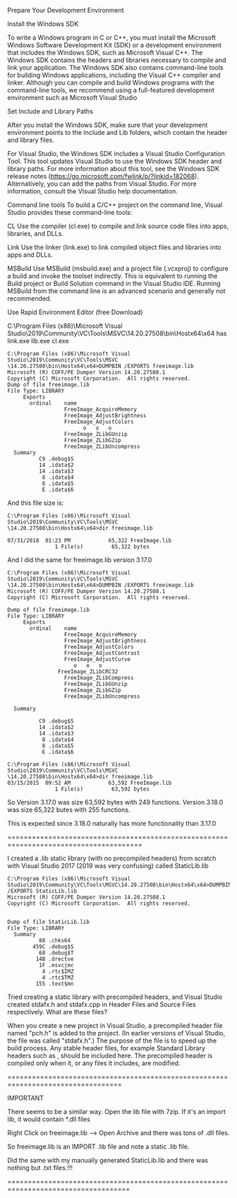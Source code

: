 Prepare Your Development Environment

Install the Windows SDK

To write a Windows program in C or C++, you must install the Microsoft Windows Software Development Kit (SDK) 
or a development environment that includes the Windows SDK, such as Microsoft Visual C++. The Windows SDK 
contains the headers and libraries necessary to compile and link your application. The Windows SDK also 
contains command-line tools for building Windows applications, including the Visual C++ compiler and linker. 
Although you can compile and build Windows programs with the command-line tools, we recommend using a 
full-featured development environment such as Microsoft Visual Studio


Set Include and Library Paths

After you install the Windows SDK, make sure that your development environment points to the Include and Lib folders, which 
contain the header and library files.

For Visual Studio, the Windows SDK includes a Visual Studio Configuration Tool. This tool updates Visual Studio to use the 
Windows SDK header and library paths. For more information about this tool, see the Windows SDK release notes 
(https://go.microsoft.com/fwlink/p/?linkid=182068). Alternatively, you can add the paths from Visual Studio. 
For more information, consult the Visual Studio help documentation.


Command line tools
To build a C/C++ project on the command line, Visual Studio provides these command-line tools:

CL
Use the compiler (cl.exe) to compile and link source code files into apps, libraries, and DLLs.

Link
Use the linker (link.exe) to link compiled object files and libraries into apps and DLLs.

MSBuild
Use MSBuild (msbuild.exe) and a project file (.vcxproj) to configure a build and invoke the toolset indirectly. 
This is equivalent to running the Build project or Build Solution command in the Visual Studio IDE. Running 
MSBuild from the command line is an advanced scenario and generally not recommended.


Use Rapid Environment Editor (free Download)


C:\Program Files (x86)\Microsoft Visual Studio\2019\Community\VC\Tools\MSVC\14.20.27508\bin\Hostx64\x64
has
link.exe
lib.exe
cl.exe


```
C:\Program Files (x86)\Microsoft Visual Studio\2019\Community\VC\Tools\MSVC
\14.20.27508\bin\Hostx64\x64>DUMPBIN /EXPORTS freeimage.lib
Microsoft (R) COFF/PE Dumper Version 14.20.27508.1
Copyright (C) Microsoft Corporation.  All rights reserved.
Dump of file freeimage.lib
File Type: LIBRARY
     Exports
       ordinal    name
                  FreeImage_AcquireMemory
                  FreeImage_AdjustBrightness
                  FreeImage_AdjustColors
                        o   o   o
                  FreeImage_ZLibGUnzip
                  FreeImage_ZLibGZip
                  FreeImage_ZLibUncompress
  Summary
          C9 .debug$S
          14 .idata$2
          14 .idata$3
           8 .idata$4
           8 .idata$5
           E .idata$6  
 ```          
           
And this file size is:

```
C:\Program Files (x86)\Microsoft Visual Studio\2019\Community\VC\Tools\MSVC
\14.20.27508\bin\Hostx64\x64>dir freeimage.lib

07/31/2018  01:23 PM            65,322 FreeImage.lib
               1 File(s)         65,322 bytes
```       

And I did the same for freeimage.lib version 3.17.0

```
C:\Program Files (x86)\Microsoft Visual Studio\2019\Community\VC\Tools\MSVC
\14.20.27508\bin\Hostx64\x64>DUMPBIN /EXPORTS freeimage.lib
Microsoft (R) COFF/PE Dumper Version 14.20.27508.1
Copyright (C) Microsoft Corporation.  All rights reserved.

Dump of file freeimage.lib
File Type: LIBRARY
     Exports
       ordinal    name
                  FreeImage_AcquireMemory
                  FreeImage_AdjustBrightness
                  FreeImage_AdjustColors
                  FreeImage_AdjustContrast
                  FreeImage_AdjustCurve
                     o   o   o
                FreeImage_ZLibCRC32
                  FreeImage_ZLibCompress
                  FreeImage_ZLibGUnzip
                  FreeImage_ZLibGZip
                  FreeImage_ZLibUncompress

  Summary

          C9 .debug$S
          14 .idata$2
          14 .idata$3
           8 .idata$4
           8 .idata$5
           E .idata$6    
           
C:\Program Files (x86)\Microsoft Visual Studio\2019\Community\VC\Tools\MSVC
\14.20.27508\bin\Hostx64\x64>dir freeimage.lib
03/15/2015  09:52 AM            63,592 FreeImage.lib
               1 File(s)         63,592 bytes
```

So Version 3.17.0 was size 63,592 bytes with 249 functions.
   Version 3.18.0 was size 65,322 butes with 255 functions.
   
This is expected since 3.18.0 naturally has more functionality than 3.17.0


=======================================================================================

I created a .lib static library (with no precompiled headers) from scratch with Visual Studio 2017 (2019 was very confusing)
called StaticLib.lib

```
C:\Program Files (x86)\Microsoft Visual Studio\2019\Community\VC\Tools\MSVC\14.20.27508\bin\Hostx64\x64>DUMPBIN /EXPORTS StaticLib.lib
Microsoft (R) COFF/PE Dumper Version 14.20.27508.1
Copyright (C) Microsoft Corporation.  All rights reserved.


Dump of file StaticLib.lib
File Type: LIBRARY
  Summary
          88 .chks64
        459C .debug$S
          68 .debug$T
         14B .drectve
          1F .msvcjmc
           4 .rtc$IMZ
           4 .rtc$TMZ
         155 .text$mn
```

Tried creating a static library with precompiled headers, and Visual Studio created stdafx.h and stdafx.cpp in Header Files and Source Files respectively.  What are these files?

When you create a new project in Visual Studio, a precompiled header file named "pch.h" is added to the project. (In earlier versions of Visual Studio, the file was called "stdafx.h".) The purpose of the file is to speed up the build process. Any stable header files, for example Standard Library headers such as <vector>, should be included here. The precompiled header is compiled only when it, or any files it includes, are modified.

==================================================================================

 IMPORTANT

There seems to be a similar way. Open the lib file with 7zip.  If it's an import lib, it would contain *.dll files

Right Click on freeimage.lib --> Open Archive  and there was tons of .dll files.

So freeimage.lib is an IMPORT .lib file and note a static .lib file. 

Did the same with my manually generated StaticLib.lib and there was nothing but .txt files.!!!

====================================================================================



